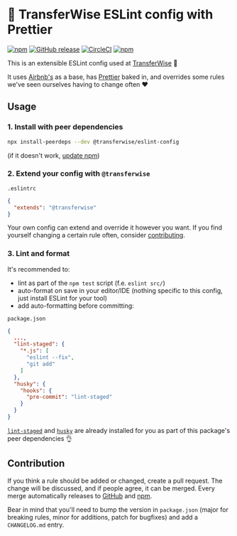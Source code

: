# :shirt: TransferWise ESLint config with Prettier

[![npm](https://img.shields.io/npm/v/@transferwise/eslint-config.svg)](https://www.npmjs.com/package/@transferwise/eslint-config)
[![GitHub release](https://img.shields.io/github/release/transferwise/eslint-config.svg)](https://github.com/transferwise/eslint-config/releases)
[![CircleCI](https://img.shields.io/circleci/project/github/transferwise/eslint-config/master.svg)](https://circleci.com/gh/transferwise/eslint-config)
[![npm](https://img.shields.io/npm/l/@transferwise/eslint-config.svg)](https://github.com/transferwise/eslint-config/blob/master/LICENSE)

This is an extensible ESLint config used at [TransferWise](https://transferwise.com) :money_with_wings:

It uses [Airbnb's](https://www.npmjs.com/package/eslint-config-airbnb) as a base, has [Prettier](https://www.npmjs.com/package/prettier) baked in, and overrides some rules we've seen ourselves having to change often :heart:

## Usage

### 1. Install with peer dependencies

```bash
npx install-peerdeps --dev @transferwise/eslint-config
```
(if it doesn't work, [update npm](https://docs.npmjs.com/try-the-latest-stable-version-of-npm))

### 2. Extend your config with `@transferwise`

`.eslintrc`
```json
{
  "extends": "@transferwise"
}
```
Your own config can extend and override it however you want. If you find yourself changing a certain rule often, consider [contributing](#contributing).

### 3. Lint and format

It's recommended to:
* lint as part of the `npm test` script (f.e. `eslint src/`)
* auto-format on save in your editor/IDE (nothing specific to this config, just install ESLint for your tool)
* add auto-formatting before committing:

`package.json`
```json
{
  ...,
  "lint-staged": {
    "*.js": [
      "eslint --fix",
      "git add"
    ]
  },
  "husky": {
    "hooks": {
      "pre-commit": "lint-staged"
    }
  }
}
```
[`lint-staged`](https://www.npmjs.com/package/lint-staged) and [`husky`](https://www.npmjs.com/package/husky) are already installed for you as part of this package's peer dependencies :ok_hand:

## Contribution

If you think a rule should be added or changed, create a pull request.
The change will be discussed, and if people agree, it can be merged.
Every merge automatically releases to [GitHub](https://github.com/transferwise/eslint-config/releases) and [npm](https://www.npmjs.com/package/@transferwise/eslint-config).

Bear in mind that you'll need to bump the version in `package.json` (major for breaking rules, minor for additions, patch for bugfixes) and add a `CHANGELOG.md` entry.
